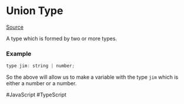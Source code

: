 # Union Type

[Source](https://www.typescriptlang.org/docs/handbook/2/everyday-types.html#union-types)

A type which is formed by two or more types.

### Example

```javascript
type jim: string | number;
```

So the above will allow us to make a variable with the type `jim` which is either a number or a number.

#JavaScript
	#TypeScript